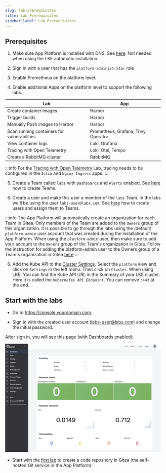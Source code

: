 ```yaml
---
slug: lab-prerequisites
title: Lab Prerequisites
sidebar_label: Lab Prerequisites
---
```


## Prerequisites

1. Make sure App Platform is installed with DNS. See [here](get-started/installation/overview.md). Not needed when using the LKE automatic installation.

2. Sign in with a user that has the `platform-administrator` role

3. Enable Prometheus on the platform level.

4. Enable additional Apps on the platform level to support the following labs:

| Lab                                         | App                                 |
|---------------------------------------------|-------------------------------------|
| Create container images                     | Harbor                              |
| Trigger builds                              | Harbor                              |
| Manually Push images to Harbor              | Harbor                              |
| Scan running containers for vulnerabilities | Prometheus, Grafana, Trivy Operator |
| View container logs                         | Loki, Grafana                       |
| Tracing with Open Telemetry                 | Loki, Otel, Tempo                   |
| Create a RabbitMQ cluster                   | RabbitMQ                            |

:::info
For the [Tracing with Open Telemetry](use-otel.md) Lab, tracing needs to be configured in the `Istio` and `Nginx Ingress` apps.
:::

5. Create a Team called `labs` with `Dashboards` and `Alerts` enabled. See [here](docs/for-ops/console/teams.md) how to create Teams.

6. Create a user and make this user a member of the `labs` Team. In the labs we'll be using the user `labs-user@labs.com`. See [here](docs/for-ops/console/usermgnt.md) how to create users and assign them to Teams.

:::info
The App Platform will automatically create an organization for each Team in Gitea. Only members of the Team are added to the `Owners` group of this organization. It is possible to go through the labs using the (default) `platform-admin` user account that was created during the installation of the App Platform. When using the `platform-admin` user, then make sure to add your account to the `Owners` group of the Team's organization in Gitea. Follow the instruction for adding the platform-admin user to the Owners group of a Team's organization in Gitea [here](../../for-ops/how-to/make-owner-in-gitea.md)
:::

6. Add the Kube API to the [Cluster Settings](../../for-ops/console/settings/cluster.md). Select the `platform` view and click on `Settings` in the left menu. Then click on `Cluster`. When using LKE: You can find the Kube API URL in the Summary of your LKE cluster. Here it is called the `Kubernetes API Endpoint`. You can remove `:443` at the end.

## Start with the labs

- Go to https://console.yourdomain.com.

- Sign in with the created user account (labs-user@labs.com) and change the initial password.

After sign in, you will see this page (with Dashboards enabled):

![Team dashboard](../../img/team-dashboard.png)

- Start with the [first lab](create-repos.md) to create a code repository in Gitea (the self-hosted Git service in the App Platform).

